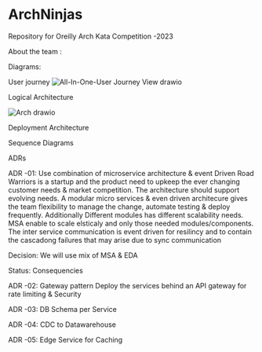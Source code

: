 # ArchNinjas
Repository for Oreilly Arch Kata Competition -2023

About the team :


Diagrams:

User journey
![All-In-One-User Journey View drawio](https://github.com/nkpaladugu/ArchNinjas/assets/1698474/8e1cd38e-cd3d-4711-ae1b-f5ccededb8c3)

Logical Architecture

![Arch drawio](https://github.com/nkpaladugu/ArchNinjas/assets/1698474/3fd0004c-d154-4831-bb19-68015f3baad0)


Deployment Architecture

Sequence Diagrams


ADRs

ADR -01: Use combination of microservice architecture & event Driven
Road Warriors is a startup and the product need to upkeep the ever changing customer needs & market competition. The architecture should support evolving needs. A modular micro services & even driven architecure gives the team flexibility to manage the change, automate testing & deploy frequently. Additionally Different modules has different scalability needs. MSA enable to scale elsticaly and only those needed modules/components. The inter service communication is event driven for resilincy and to contain the cascadong failures that may arise due to sync communication

Decision: We will use mix of MSA & EDA

Status:
Consequencies

ADR -02: Gateway pattern
Deploy the services behind an API gateway for rate limiting & Security


ADR -03: DB Schema per Service

ADR -04: CDC to Datawarehouse

ADR -05: Edge Service for Caching

